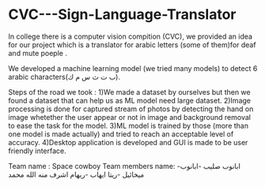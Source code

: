 # CVC---Sign-Language-Translator
In college there is a computer vision compition (CVC), we provided an idea for our project which is a translator for arabic letters (some of them)for deaf and mute poeple . 

We developed a machine learning model (we tried many models) to detect 6 arabic characters(ب ت ث س م ك).

Steps of the road we took :
  1)We made a dataset by ourselves but then we found a dataset that can help us as ML model need large dataset.
  2)Image processing is done for captured stream of photos by detecting the hand on image whetether the user appear or not in image and 
    background removal to ease the task for the model.
  3)ML model is trained by those (more than one model is made actually) and tried to reach an acceptable level of accuracy.
  4)Desktop application is developed and GUI is made to be user friendly interface.
  




  
Team name : Space cowboy
Team members name: -ابانوب صليب 
                   -ابانوب  ميخائيل
                    -ريتا ايهاب
                    -ريهام اشرف 
                    منه الله محمد
